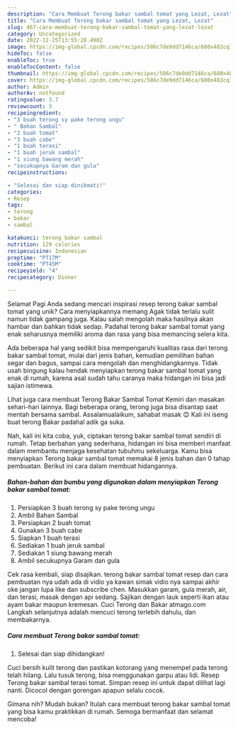 ```yaml
---
description: "Cara Membuat Terong bakar sambal tomat yang Lezat, Lezat"
title: "Cara Membuat Terong bakar sambal tomat yang Lezat, Lezat"
slug: 467-cara-membuat-terong-bakar-sambal-tomat-yang-lezat-lezat
category: Uncategorized
date: 2022-12-25T13:55:28.490Z
image: https://img-global.cpcdn.com/recipes/586c7de9dd7146ca/680x482cq70/terong-bakar-sambal-tomat-foto-resep-utama.jpg
hideToc: false
enableToc: true
enableTocContent: false
thumbnail: https://img-global.cpcdn.com/recipes/586c7de9dd7146ca/680x482cq70/terong-bakar-sambal-tomat-foto-resep-utama.jpg
cover: https://img-global.cpcdn.com/recipes/586c7de9dd7146ca/680x482cq70/terong-bakar-sambal-tomat-foto-resep-utama.jpg
author: Admin
authorAv: notfound
ratingvalue: 3.7
reviewcount: 3
recipeingredient:
- "3 buah terong sy pake terong ungu"
- " Bahan Sambal"
- "2 buah tomat"
- "3 buah cabe"
- "1 buah terasi"
- "1 buah jeruk sambal"
- "1 siung bawang merah"
- "secukupnya Garam dan gula"
recipeinstructions:

- "Selesai dan siap dinikmati!"
categories:
- Resep
tags:
- terong
- bakar
- sambal

katakunci: terong bakar sambal 
nutrition: 129 calories
recipecuisine: Indonesian
preptime: "PT17M"
cooktime: "PT45M"
recipeyield: "4"
recipecategory: Dinner

---
```



Selamat Pagi Anda sedang mencari inspirasi resep terong bakar sambal tomat yang unik? Cara menyiapkannya memang Agak tidak terlalu sulit namun tidak gampang juga. Kalau salah mengolah maka hasilnya akan hambar dan bahkan tidak sedap. Padahal terong bakar sambal tomat yang enak seharusnya memiliki aroma dan rasa yang bisa memancing selera kita.


Ada beberapa hal yang sedikit bisa mempengaruhi kualitas rasa dari terong bakar sambal tomat, mulai dari jenis bahan, kemudian pemilihan bahan segar dan bagus, sampai cara mengolah dan menghidangkannya. Tidak usah bingung kalau hendak menyiapkan terong bakar sambal tomat yang enak di rumah, karena asal sudah tahu caranya maka hidangan ini bisa jadi sajian istimewa.

Lihat juga cara membuat Terong Bakar Sambal Tomat Kemiri dan masakan sehari-hari lainnya. Bagi beberapa orang, terong juga bisa disantap saat mentah bersama sambal. Assalamualaikum, sahabat masak 😊 Kali ini iseng buat terong Bakar padahal adik ga suka.


Nah, kali ini kita coba, yuk, ciptakan terong bakar sambal tomat sendiri di rumah. Tetap berbahan yang sederhana, hidangan ini bisa memberi manfaat dalam membantu menjaga kesehatan tubuhmu sekeluarga. Kamu bisa menyiapkan Terong bakar sambal tomat memakai 8 jenis bahan dan 0 tahap pembuatan. Berikut ini cara dalam membuat hidangannya.

<!--inarticleads1-->

##### Bahan-bahan dan bumbu yang digunakan dalam menyiapkan Terong bakar sambal tomat:

1. Persiapkan 3 buah terong sy pake terong ungu
1. Ambil  Bahan Sambal
1. Persiapkan 2 buah tomat
1. Gunakan 3 buah cabe
1. Siapkan 1 buah terasi
1. Sediakan 1 buah jeruk sambal
1. Sediakan 1 siung bawang merah
1. Ambil secukupnya Garam dan gula


Cek rasa kembali, siap disajikan. terong bakar sambal tomat resep dan cara pembuatan nya udah ada di vidio ya kawan simak vidio nya sampai akhir oke jangan lupa like dan subscribe chen. Masukkan garam, gula merah, air, dan terasi, masak dengan api sedang. Sajikan dengan lauk seperti ikan atau ayam bakar maupun kremesan. Cuci Terong dan Bakar atmago.com Langkah selanjutnya adalah mencuci terong terlebih dahulu, dan membakarnya. 

<!--inarticleads2-->

##### Cara membuat Terong bakar sambal tomat:


1. Selesai dan siap dihidangkan!

Cuci bersih kulit terong dan pastikan kotorang yang menempel pada terong telah hilang. Lalu tusuk terong, bisa menggunakan garpu atau lidi. Resep Terong bakar sambal terasi tomat. Simpan resep ini untuk dapat dilihat lagi nanti. Dicocol dengan gorengan apapun selalu cocok. 

Gimana nih? Mudah bukan? Itulah cara membuat terong bakar sambal tomat yang bisa kamu praktikkan di rumah. Semoga bermanfaat dan selamat mencoba!
